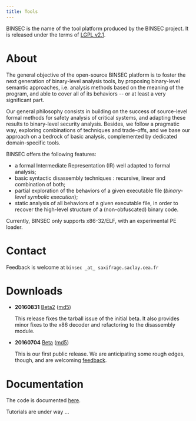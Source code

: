 ```yaml
---
title: Tools
---
```


BINSEC is the name of the tool platform produced by the BINSEC project.
It is released under the terms of
[LGPL v2.1](https://www.gnu.org/licenses/old-licenses/lgpl-2.1.en.html).

# About

The general objective of the open-source BINSEC platform is to foster
the next generation of binary-level analysis tools, by proposing
binary-level semantic approaches, i.e. analysis methods based on the
meaning of the program, and able to cover all of its behaviors -- or at
least a very significant part.

Our general philosophy consists in building on the success of source-level
formal methods for safety analysis of critical systems, and
adapting these results to binary-level security analysis. Besides, we follow a
pragmatic way, exploring combinations of techniques and trade-offs,
and we base our approach on a bedrock of  basic analysis, complemented by
dedicated domain-specific tools.

BINSEC offers the following features:

* a formal Intermediate Representation (IR)  well adapted to formal analysis;
* basic syntactic disassembly techniques : recursive, linear and combination
  of both;
* partial exploration of the behaviors of a given executable file  (*binary-level symbolic execution*);
* static analysis of all behaviors of a given executable file, in order to
  recover the high-level structure of a (non-obfuscated) binary code.

Currently, BINSEC only supports x86-32/ELF, with an experimental PE loader.

# Contact

Feedback is welcome at `binsec _at_ saxifrage.saclay.cea.fr`

# Downloads

* **20160831**  [Beta2](distrib/binsec-beta2-20160831.tgz) ([md5](distrib/binsec-beta2-20160831.md5))

     This release fixes the tarball issue of the initial beta. It also provides
     minor fixes to the x86 decoder and refactoring to the disassembly module.


* **20160704**  [Beta](distrib/binsec-beta-20160704.tgz) ([md5](distrib/binsec-beta-20160704.md5))

    This is our first public release. We are anticipating some rough edges, though, and
    are welcoming [feedback](mailto:binsec@saxifrage.saclay.cea.fr).


# Documentation

  The code is documented [here](apiref/index.html).

  Tutorials are under way ...
